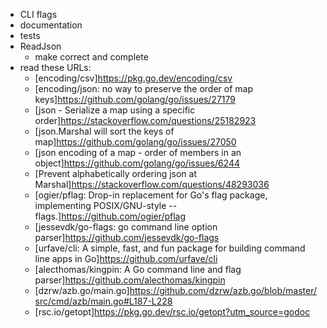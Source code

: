 - CLI flags
- documentation
- tests
- ReadJson
	- make correct and complete
- read these URLs:
	- [encoding/csv]<https://pkg.go.dev/encoding/csv>
	- [encoding/json: no way to preserve the order of map keys]<https://github.com/golang/go/issues/27179>
	- [json - Serialize a map using a specific order]<https://stackoverflow.com/questions/25182923>
	- [json.Marshal will sort the keys of map]<https://github.com/golang/go/issues/27050>
	- [json encoding of a map - order of members in an object]<https://github.com/golang/go/issues/6244>
	- [Prevent alphabetically ordering json at Marshal]<https://stackoverflow.com/questions/48293036>
	- [ogier/pflag: Drop-in replacement for Go's flag package, implementing POSIX/GNU-style --flags.]<https://github.com/ogier/pflag>
	- [jessevdk/go-flags: go command line option parser]<https://github.com/jessevdk/go-flags>
	- [urfave/cli: A simple, fast, and fun package for building command line apps in Go]<https://github.com/urfave/cli>
	- [alecthomas/kingpin: A Go command line and flag parser]<https://github.com/alecthomas/kingpin>
	- [dzrw/azb.go/main.go]<https://github.com/dzrw/azb.go/blob/master/src/cmd/azb/main.go#L187-L228>
	- [rsc.io/getopt]<https://pkg.go.dev/rsc.io/getopt?utm_source=godoc>
